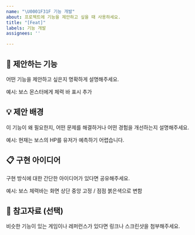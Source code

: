 ```yaml
---
name: "\U0001F31F 기능 개발"
about: 프로젝트에 기능을 제안하고 싶을 때 사용하세요.
title: "[Feat]"
labels: 기능 개발
assignees: ''

---
```


## 🌟 제안하는 기능 
어떤 기능을 제안하고 싶은지 명확하게 설명해주세요.

예시: 보스 몬스터에게 체력 바 표시 추가

## 💡 제안 배경 
이 기능이 왜 필요한지, 어떤 문제를 해결하거나 어떤 경험을 개선하는지 설명해주세요.

예시: 현재는 보스의 HP를 유저가 예측하기 어렵습니다.

## 📋 구현 아이디어 
구현 방식에 대한 간단한 아이디어가 있다면 공유해주세요.

예시: 보스 체력바는 화면 상단 중앙 고정 / 점점 붉은색으로 변함

## 📎 참고자료 (선택)  
비슷한 기능이 있는 게임이나 레퍼런스가 있다면 링크나 스크린샷을 첨부해주세요.
